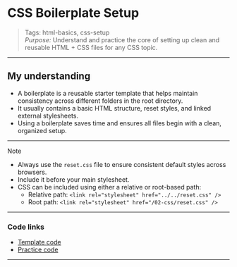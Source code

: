 # CSS Boilerplate Setup

> Tags: html-basics, css-setup  
> _Purpose:_ Understand and practice the core of setting up clean and reusable HTML + CSS files for any CSS topic.

---

## My understanding

- A boilerplate is a reusable starter template that helps maintain consistency across different folders in the root directory.
- It usually contains a basic HTML structure, reset styles, and linked external stylesheets.
- Using a boilerplate saves time and ensures all files begin with a clean, organized setup.

---

> [!note]
>
> - Always use the `reset.css` file to ensure consistent default styles across browsers.  
> - Include it before your main stylesheet.
> - CSS can be included using either a relative or root-based path:
>   - Relative path: `<link rel="stylesheet" href="../../reset.css" />`
>   - Root path: `<link rel="stylesheet" href="/02-css/reset.css" />`

---

### Code links

- [Template code](./template/template.html)
- [Practice code](./practice/index.html)

---
